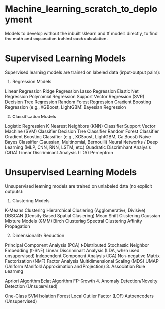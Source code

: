 # Machine_learning_scratch_to_deployment
Models to develop without the inbuilt sklearn and tf models directly, to find the math and explanation behind each calculation.


# Supervised Learning Models
Supervised learning models are trained on labeled data (input-output pairs):

1. Regression Models

Linear Regression
Ridge Regression
Lasso Regression
Elastic Net Regression
Polynomial Regression
Support Vector Regression (SVR)
Decision Tree Regression
Random Forest Regression
Gradient Boosting Regression (e.g., XGBoost, LightGBM)
Bayesian Regression


2. Classification Models

Logistic Regression
K-Nearest Neighbors (KNN) Classifier
Support Vector Machine (SVM) Classifier
Decision Tree Classifier
Random Forest Classifier
Gradient Boosting Classifier (e.g., XGBoost, LightGBM, CatBoost)
Naive Bayes Classifier (Gaussian, Multinomial, Bernoulli)
Neural Networks / Deep Learning (MLP, CNN, RNN, LSTM, etc.)
Quadratic Discriminant Analysis (QDA)
Linear Discriminant Analysis (LDA)
Perceptron

# Unsupervised Learning Models
Unsupervised learning models are trained on unlabeled data (no explicit outputs):

1. Clustering Models

K-Means Clustering
Hierarchical Clustering (Agglomerative, Divisive)
DBSCAN (Density-Based Spatial Clustering)
Mean Shift Clustering
Gaussian Mixture Models (GMM)
Birch Clustering
Spectral Clustering
Affinity Propagation


2. Dimensionality Reduction

Principal Component Analysis (PCA)
t-Distributed Stochastic Neighbor Embedding (t-SNE)
Linear Discriminant Analysis (LDA, when used unsupervised)
Independent Component Analysis (ICA)
Non-negative Matrix Factorization (NMF)
Factor Analysis
Multidimensional Scaling (MDS)
UMAP (Uniform Manifold Approximation and Projection)
3. Association Rule Learning

Apriori Algorithm
Eclat Algorithm
FP-Growth
4. Anomaly Detection/Novelty Detection (Unsupervised)

One-Class SVM
Isolation Forest
Local Outlier Factor (LOF)
Autoencoders (Unsupervised)
